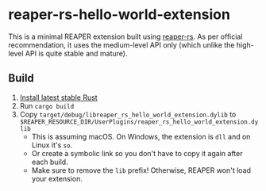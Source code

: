 # reaper-rs-hello-world-extension

This is a minimal REAPER extension built using [reaper-rs](https://github.com/helgoboss/reaper-rs). As per official recommendation, 
it uses the medium-level API only (which unlike the high-level API is quite stable and mature).

## Build

1. [Install latest stable Rust](https://www.rust-lang.org/)
2. Run `cargo build`
3. Copy `target/debug/libreaper_rs_hello_world_extension.dylib` to `$REAPER_RESOURCE_DIR/UserPlugins/reaper_rs_hello_world_extension.dylib`
   - This is assuming macOS. On Windows, the extension is `dll` and on Linux it's `so`. 
   - Or create a symbolic link so you don't have to copy it again after each build.
   - Make sure to remove the `lib` prefix! Otherwise, REAPER won't load your extension.